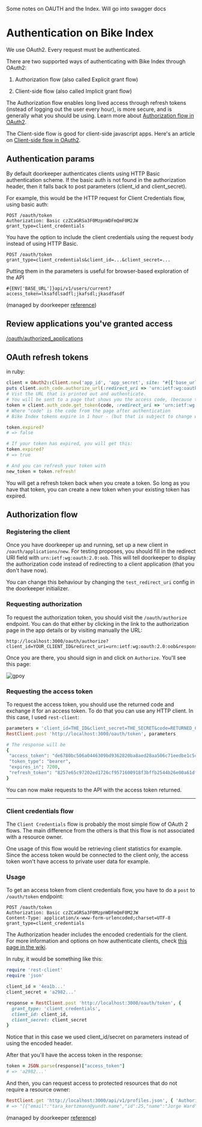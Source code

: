 Some notes on OAUTH and the Index. Will go into swagger docs

# Authentication on Bike Index

We use OAuth2. Every request must be authenticated.

There are two supported ways of authenticating with Bike Index through OAuth2:

1. Authorization flow (also called Explicit grant flow)

2. Client-side flow (also called Implicit grant flow)

The Authorization flow enables long lived access through refresh tokens (instead of logging out the user every hour), is more secure, and is generally what you should be using. Learn more about [Authorization flow in OAuth2](http://labs.hybris.com/2012/06/01/oauth2-authorization-code-flow/).

The Client-side flow is good for client-side javascript apps. Here's an article on [Client-side flow in OAuth2](http://labs.hybris.com/2012/06/05/oauth2-the-implicit-flow-aka-as-the-client-side-flow/).

## Authentication params

By default doorkeeper authenticates clients using HTTP Basic authentication scheme. If the basic auth is not found in the authorization header, then it falls back to post parameters (client_id and client_secret).

For example, this would be the HTTP request for Client Credentials flow, using basic auth:

    POST /oauth/token
    Authorization: Basic czZCaGRSa3F0MzpnWDFmQmF0M2JW
    grant_type=client_credentials

You have the option to include the client credentials using the request body instead of using HTTP Basic.

    POST /oauth/token
    grant_type=client_credentials&client_id=...&client_secret=...

Putting them in the parameters is useful for browser-based exploration of the API

    #{ENV['BASE_URL']}api/v1/users/current?access_token=lksafdlsadfl;jkafsdl;jkasdfasdf
    


(managed by doorkeeper [reference](https://github.com/doorkeeper-gem/doorkeeper/wiki/Changing-how-clients-are-authenticated))


## Review applications you've granted access

[/oauth/authorized_applications](/oauth/authorized_applications)

## OAuth refresh tokens


in ruby: 

```ruby
client = OAuth2::Client.new('app_id', 'app_secret', site: "#{['base_url']}")
puts client.auth_code.authorize_url(:redirect_uri => 'urn:ietf:wg:oauth:2.0:oob')
# Vist the URL that is printed out and authenticate.
# You will be sent to a page that shows you the access code, (because the redirect_uri is the one used for testing).
token = client.auth_code.get_token(code, :redirect_uri => 'urn:ietf:wg:oauth:2.0:oob')
# Where "code" is the code from the page after authentication
# Bike Index tokens expire in 1 hour - (but that is subject to change without notice)

token.expired?
# => false

# If your token has expired, you will get this:
token.expired?
# => true

# And you can refresh your token with 
new_token = token.refresh!
```

You will get a refresh token back when you create a token. So long as you have that token, you can create a new token when your existing token has expired.

## Authorization flow

### Registering the client

Once you have doorkeeper up and running, set up a new client in `/oauth/applications/new`. For testing proposes, you should fill in the redirect URI field with `urn:ietf:wg:oauth:2.0:oob`. This will tell doorkeeper to display the authorization code instead of redirecting to a client application (that you don't have now).

You can change this behaviour by changing the `test_redirect_uri` config in the doorkeeper initializer.

### Requesting authorization

To request the authorization token, you should visit the `/oauth/authorize` endpoint. You can do that either by clicking in the link to the authorization page in the app details or by visiting manually the URL:

```
http://localhost:3000/oauth/authorize?client_id=YOUR_CLIENT_ID&redirect_uri=urn:ietf:wg:oauth:2.0:oob&response_type=code
```

Once you are there, you should sign in and click on `Authorize`. You'll see this page:

![gpoy](https://www.evernote.com/shard/s57/sh/6194cd58-ec90-4712-89a2-ca94d64aa918/2da49bed7503838fa03866e232a95bc2/res/b2ea7a22-cf97-4709-9a09-8c2e68522cd4/skitch.png)

### Requesting the access token

To request the access token, you should use the returned code and exchange it for an access token. To do that you can use any HTTP client. In this case, I used `rest-client`:

```ruby
parameters = 'client_id=THE_ID&client_secret=THE_SECRET&code=RETURNED_CODE&grant_type=authorization_code&redirect_uri=urn:ietf:wg:oauth:2.0:oob'
RestClient.post 'http://localhost:3000/oauth/token', parameters

# The response will be
{
 "access_token": "de6780bc506a0446309bd9362820ba8aed28aa506c71eedbe1c5c4f9dd350e54",
 "token_type": "bearer", 
 "expires_in": 7200,
 "refresh_token": "8257e65c97202ed1726cf9571600918f3bffb2544b26e00a61df9897668c33a1"
}
```

You can now make requests to the API with the access token returned.




---

### Client credentials flow
The `Client Credentials` flow is probably the most simple flow of OAuth 2 flows. The main difference from the others is that this flow is not associated with a resource owner.

One usage of this flow would be retrieving client statistics for example. Since the access token would be connected to the client only, the access token won't have access to private user data for example.

### Usage

To get an access token from client credentials flow, you have to do a `post` to `/oauth/token` endpoint:

    POST /oauth/token
    Authorization: Basic czZCaGRSa3F0MzpnWDFmQmF0M2JW
    Content-Type: application/x-www-form-urlencoded;charset=UTF-8
    grant_type=client_credentials

The Authorization header includes the encoded credentials for the client. For more information and options on how authenticate clients, check [this page in the wiki](Changing-how-clients-are-authenticated).

In ruby, it would be something like this:

```ruby
require 'rest-client'
require 'json'

client_id = '4ea1b...'
client_secret = 'a2982...'

response = RestClient.post 'http://localhost:3000/oauth/token', {
  grant_type: 'client_credentials',
  client_id: client_id,
  client_secret: client_secret
}
```

Notice that in this case we used client_id/secret on parameters instead of using the encoded header.

After that you'll have the access token in the response:

```ruby
token = JSON.parse(response)["access_token"]
# => 'a2982...'
```

And then, you can request access to protected resources that do not require a resource owner:

```ruby
RestClient.get 'http://localhost:3000/api/v1/profiles.json', { 'Authorization' => "Bearer #{token}" }
# => "[{"email":"tara_kertzmann@yundt.name","id":25,"name":"Jorge Ward","username":"leonor"}, ...]"
```

(managed by doorkeeper [reference](https://github.com/doorkeeper-gem/doorkeeper/wiki/Client-Credentials-flow))